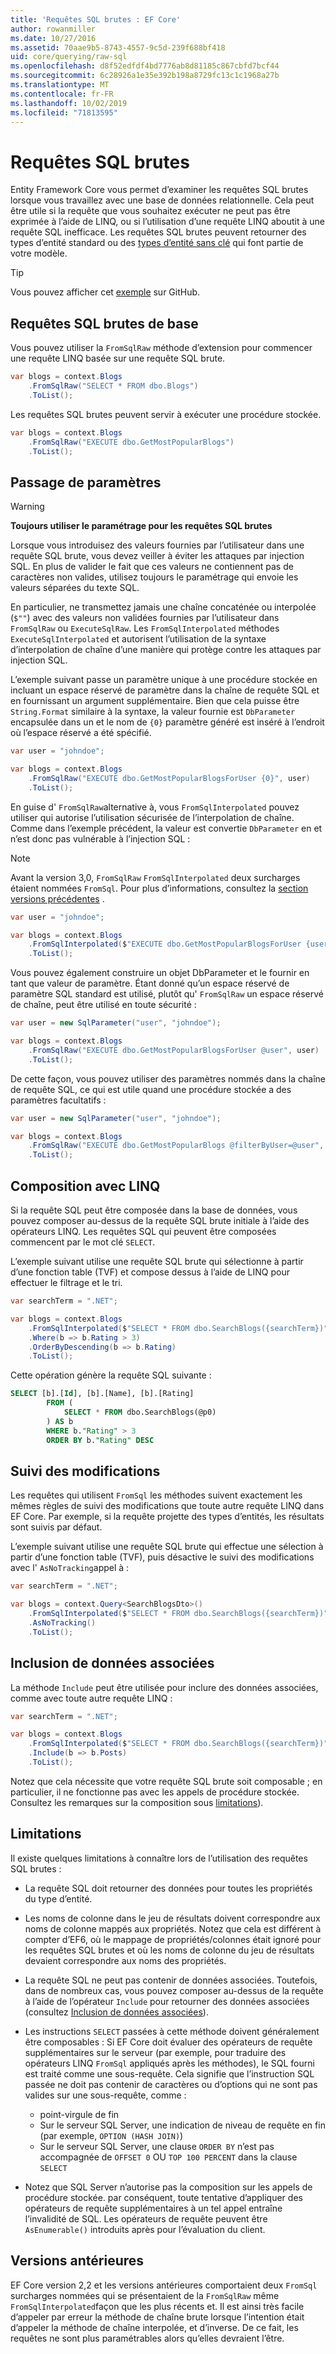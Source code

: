 ```yaml
---
title: 'Requêtes SQL brutes : EF Core'
author: rowanmiller
ms.date: 10/27/2016
ms.assetid: 70aae9b5-8743-4557-9c5d-239f688bf418
uid: core/querying/raw-sql
ms.openlocfilehash: d8f52edfdf4bd7776ab8d81185c867cbfd7bcf44
ms.sourcegitcommit: 6c28926a1e35e392b198a8729fc13c1c1968a27b
ms.translationtype: MT
ms.contentlocale: fr-FR
ms.lasthandoff: 10/02/2019
ms.locfileid: "71813595"
---
```

# <a name="raw-sql-queries"></a>Requêtes SQL brutes

Entity Framework Core vous permet d’examiner les requêtes SQL brutes lorsque vous travaillez avec une base de données relationnelle. Cela peut être utile si la requête que vous souhaitez exécuter ne peut pas être exprimée à l’aide de LINQ, ou si l’utilisation d’une requête LINQ aboutit à une requête SQL inefficace. Les requêtes SQL brutes peuvent retourner des types d’entité standard ou des [types d’entité sans clé](xref:core/modeling/keyless-entity-types) qui font partie de votre modèle.

> [!TIP]  
> Vous pouvez afficher cet [exemple](https://github.com/aspnet/EntityFramework.Docs/tree/master/samples/core/Querying/Querying/RawSQL/Sample.cs) sur GitHub.

## <a name="basic-raw-sql-queries"></a>Requêtes SQL brutes de base

Vous pouvez utiliser la `FromSqlRaw` méthode d’extension pour commencer une requête LINQ basée sur une requête SQL brute.

<!-- [!code-csharp[Main](samples/core/Querying/RawSQL/Sample.cs)] -->
``` csharp
var blogs = context.Blogs
    .FromSqlRaw("SELECT * FROM dbo.Blogs")
    .ToList();
```

Les requêtes SQL brutes peuvent servir à exécuter une procédure stockée.

<!-- [!code-csharp[Main](samples/core/Querying/RawSQL/Sample.cs)] -->
``` csharp
var blogs = context.Blogs
    .FromSqlRaw("EXECUTE dbo.GetMostPopularBlogs")
    .ToList();
```

## <a name="passing-parameters"></a>Passage de paramètres

> [!WARNING]
> **Toujours utiliser le paramétrage pour les requêtes SQL brutes**
>
> Lorsque vous introduisez des valeurs fournies par l’utilisateur dans une requête SQL brute, vous devez veiller à éviter les attaques par injection SQL. En plus de valider le fait que ces valeurs ne contiennent pas de caractères non valides, utilisez toujours le paramétrage qui envoie les valeurs séparées du texte SQL.
>
> En particulier, ne transmettez jamais une chaîne concaténée ou interpolée (`$""`) avec des valeurs non validées fournies par l’utilisateur dans `FromSqlRaw` ou `ExecuteSqlRaw`. Les `FromSqlInterpolated` méthodes `ExecuteSqlInterpolated` et autorisent l’utilisation de la syntaxe d’interpolation de chaîne d’une manière qui protège contre les attaques par injection SQL.

L’exemple suivant passe un paramètre unique à une procédure stockée en incluant un espace réservé de paramètre dans la chaîne de requête SQL et en fournissant un argument supplémentaire. Bien que cela puisse être `String.Format` similaire à la syntaxe, la valeur fournie est `DbParameter` encapsulée dans un et le nom de `{0}` paramètre généré est inséré à l’endroit où l’espace réservé a été spécifié.

<!-- [!code-csharp[Main](samples/core/Querying/RawSQL/Sample.cs)] -->
``` csharp
var user = "johndoe";

var blogs = context.Blogs
    .FromSqlRaw("EXECUTE dbo.GetMostPopularBlogsForUser {0}", user)
    .ToList();
```

En guise d' `FromSqlRaw`alternative à, vous `FromSqlInterpolated` pouvez utiliser qui autorise l’utilisation sécurisée de l’interpolation de chaîne. Comme dans l’exemple précédent, la valeur est convertie `DbParameter` en et n’est donc pas vulnérable à l’injection SQL :

> [!NOTE]
> Avant la version 3,0, `FromSqlRaw` `FromSqlInterpolated` deux surcharges étaient nommées `FromSql`. Pour plus d’informations, consultez la [section versions précédentes](#previous-versions) .

<!-- [!code-csharp[Main](samples/core/Querying/RawSQL/Sample.cs)] -->
``` csharp
var user = "johndoe";

var blogs = context.Blogs
    .FromSqlInterpolated($"EXECUTE dbo.GetMostPopularBlogsForUser {user}")
    .ToList();
```

Vous pouvez également construire un objet DbParameter et le fournir en tant que valeur de paramètre. Étant donné qu’un espace réservé de paramètre SQL standard est utilisé, plutôt qu' `FromSqlRaw` un espace réservé de chaîne, peut être utilisé en toute sécurité :

<!-- [!code-csharp[Main](samples/core/Querying/RawSQL/Sample.cs)] -->
``` csharp
var user = new SqlParameter("user", "johndoe");

var blogs = context.Blogs
    .FromSqlRaw("EXECUTE dbo.GetMostPopularBlogsForUser @user", user)
    .ToList();
```

De cette façon, vous pouvez utiliser des paramètres nommés dans la chaîne de requête SQL, ce qui est utile quand une procédure stockée a des paramètres facultatifs :

<!-- [!code-csharp[Main](samples/core/Querying/RawSQL/Sample.cs)] -->
``` csharp
var user = new SqlParameter("user", "johndoe");

var blogs = context.Blogs
    .FromSqlRaw("EXECUTE dbo.GetMostPopularBlogs @filterByUser=@user", user)
    .ToList();
```

## <a name="composing-with-linq"></a>Composition avec LINQ

Si la requête SQL peut être composée dans la base de données, vous pouvez composer au-dessus de la requête SQL brute initiale à l’aide des opérateurs LINQ. Les requêtes SQL qui peuvent être composées commencent par le mot clé `SELECT`.

L’exemple suivant utilise une requête SQL brute qui sélectionne à partir d’une fonction table (TVF) et compose dessus à l’aide de LINQ pour effectuer le filtrage et le tri.

<!-- [!code-csharp[Main](samples/core/Querying/RawSQL/Sample.cs)] -->
``` csharp
var searchTerm = ".NET";

var blogs = context.Blogs
    .FromSqlInterpolated($"SELECT * FROM dbo.SearchBlogs({searchTerm})")
    .Where(b => b.Rating > 3)
    .OrderByDescending(b => b.Rating)
    .ToList();
```

Cette opération génère la requête SQL suivante :

``` sql
SELECT [b].[Id], [b].[Name], [b].[Rating]
        FROM (
            SELECT * FROM dbo.SearchBlogs(@p0)
        ) AS b
        WHERE b."Rating" > 3
        ORDER BY b."Rating" DESC
```

## <a name="change-tracking"></a>Suivi des modifications

Les requêtes qui utilisent `FromSql` les méthodes suivent exactement les mêmes règles de suivi des modifications que toute autre requête LINQ dans EF Core. Par exemple, si la requête projette des types d’entités, les résultats sont suivis par défaut.

L’exemple suivant utilise une requête SQL brute qui effectue une sélection à partir d’une fonction table (TVF), puis désactive le suivi des modifications avec l' `AsNoTracking`appel à :

<!-- [!code-csharp[Main](samples/core/Querying/RawSQL/Sample.cs)] -->
``` csharp
var searchTerm = ".NET";

var blogs = context.Query<SearchBlogsDto>()
    .FromSqlInterpolated($"SELECT * FROM dbo.SearchBlogs({searchTerm})")
    .AsNoTracking()
    .ToList();
```

## <a name="including-related-data"></a>Inclusion de données associées

La méthode `Include` peut être utilisée pour inclure des données associées, comme avec toute autre requête LINQ :

<!-- [!code-csharp[Main](samples/core/Querying/RawSQL/Sample.cs)] -->
``` csharp
var searchTerm = ".NET";

var blogs = context.Blogs
    .FromSqlInterpolated($"SELECT * FROM dbo.SearchBlogs({searchTerm})")
    .Include(b => b.Posts)
    .ToList();
```

Notez que cela nécessite que votre requête SQL brute soit composable ; en particulier, il ne fonctionne pas avec les appels de procédure stockée. Consultez les remarques sur la composition sous [limitations](#limitations)).

## <a name="limitations"></a>Limitations

Il existe quelques limitations à connaître lors de l’utilisation des requêtes SQL brutes :

* La requête SQL doit retourner des données pour toutes les propriétés du type d’entité.

* Les noms de colonne dans le jeu de résultats doivent correspondre aux noms de colonne mappés aux propriétés. Notez que cela est différent à compter d’EF6, où le mappage de propriétés/colonnes était ignoré pour les requêtes SQL brutes et où les noms de colonne du jeu de résultats devaient correspondre aux noms des propriétés.

* La requête SQL ne peut pas contenir de données associées. Toutefois, dans de nombreux cas, vous pouvez composer au-dessus de la requête à l’aide de l’opérateur `Include` pour retourner des données associées (consultez [Inclusion de données associées](#including-related-data)).

* Les instructions `SELECT` passées à cette méthode doivent généralement être composables : Si EF Core doit évaluer des opérateurs de requête supplémentaires sur le serveur (par exemple, pour traduire des opérateurs LINQ `FromSql` appliqués après les méthodes), le SQL fourni est traité comme une sous-requête. Cela signifie que l’instruction SQL passée ne doit pas contenir de caractères ou d’options qui ne sont pas valides sur une sous-requête, comme :
  * point-virgule de fin
  * Sur le serveur SQL Server, une indication de niveau de requête en fin (par exemple, `OPTION (HASH JOIN)`)
  * Sur le serveur SQL Server, une clause `ORDER BY` n’est pas accompagnée de `OFFSET 0` OU `TOP 100 PERCENT` dans la clause `SELECT`

* Notez que SQL Server n’autorise pas la composition sur les appels de procédure stockée. par conséquent, toute tentative d’appliquer des opérateurs de requête supplémentaires à un tel appel entraîne l’invalidité de SQL. Les opérateurs de requête peuvent être `AsEnumerable()` introduits après pour l’évaluation du client.

## <a name="previous-versions"></a>Versions antérieures

EF Core version 2,2 et les versions antérieures comportaient deux `FromSql` surcharges nommées qui se présentaient de la `FromSqlRaw` même `FromSqlInterpolated`façon que les plus récents et. Il est ainsi très facile d’appeler par erreur la méthode de chaîne brute lorsque l’intention était d’appeler la méthode de chaîne interpolée, et d’inverse. De ce fait, les requêtes ne sont plus paramétrables alors qu’elles devraient l’être.
